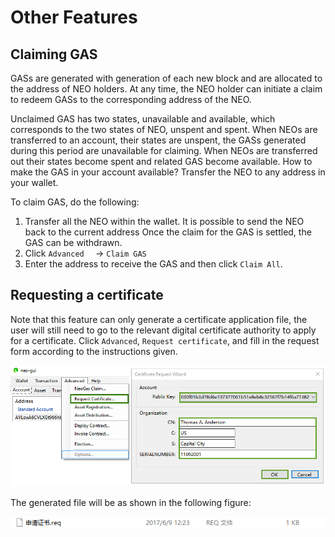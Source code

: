 # Other Features

## Claiming GAS

GASs are generated with generation of each new block and are allocated to the address of NEO holders. At any time, the NEO holder can initiate a claim to redeem GASs to the corresponding address of the NEO.

Unclaimed GAS has two states, unavailable and available, which corresponds to the two states of NEO, unspent and spent. When NEOs are transferred to an account, their states are unspent, the GASs generated during this period are unavailable for claiming. When NEOs are transferred out their states become spent and related GAS become available. How to make the GAS in your account available? Transfer the NEO to any address in your wallet.

To claim GAS, do the following:

1. Transfer all the NEO within the wallet. It is possible to send the NEO back to the current address Once the claim for the GAS is settled, the GAS can be withdrawn.
2. Click `Advanced  ` -> `Claim GAS`
3. Enter the address to receive the GAS and then click `Claim All`.

## Requesting a certificate

Note that this feature can only generate a certificate application file, the user will still need to go to the relevant digital certificate authority to apply for a certificate.
Click `Advanced`, `Request certificate`, and fill in the request form according to the instructions given.

![image](../../assets/gui_39.png)

The generated file will be as shown in the following figure:

![image](../../../zh-cn/node/assets/y.png)
